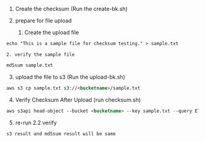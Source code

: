 1. Create the checksum (Run the create-bk.sh)

2. prepare for file upload
    1. Create the upload file 
```md 
echo "This is a sample file for checksum testing." > sample.txt
```

    2. verify the sample file
```md 
md5sum sample.txt
``` 

3. upload the file to s3 (Run the upload-bk.sh)
```md 
aws s3 cp sample.txt s3://<bucketname>/sample.txt
```

4. Verify Checksum After Upload (run checksum.sh)
```md 
aws s3api head-object --bucket <bucketname> --key sample.txt --query ETag
```

5. re-run 2.2 verify
```md 
s3 result and md5sum result will be same
```